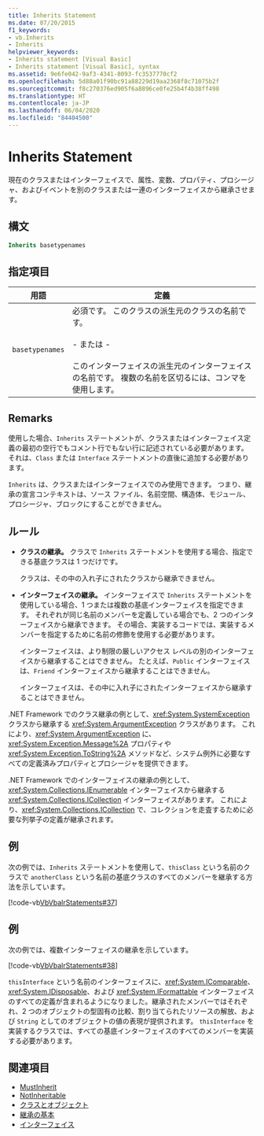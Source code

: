 ```yaml
---
title: Inherits Statement
ms.date: 07/20/2015
f1_keywords:
- vb.Inherits
- Inherits
helpviewer_keywords:
- Inherits statement [Visual Basic]
- Inherits statement [Visual Basic], syntax
ms.assetid: 9e6fe042-9af3-4341-8093-fc3537770cf2
ms.openlocfilehash: 5d88a01f90bc91a88229d19aa2368f8c71075b2f
ms.sourcegitcommit: f8c270376ed905f6a8896ce0fe25b4f4b38ff498
ms.translationtype: HT
ms.contentlocale: ja-JP
ms.lasthandoff: 06/04/2020
ms.locfileid: "84404500"
---
```

# <a name="inherits-statement"></a>Inherits Statement
現在のクラスまたはインターフェイスで、属性、変数、プロパティ、プロシージャ、およびイベントを別のクラスまたは一連のインターフェイスから継承させます。  
  
## <a name="syntax"></a>構文  
  
```vb  
Inherits basetypenames  
```  
  
## <a name="parts"></a>指定項目  
  
|用語|定義|  
|---|---|  
|`basetypenames`|必須です。 このクラスの派生元のクラスの名前です。<br /><br /> \- または -<br /><br /> このインターフェイスの派生元のインターフェイスの名前です。 複数の名前を区切るには、コンマを使用します。|  
  
## <a name="remarks"></a>Remarks  
 使用した場合、`Inherits` ステートメントが、クラスまたはインターフェイス定義の最初の空行でもコメント行でもない行に記述されている必要があります。 それは、`Class` または `Interface` ステートメントの直後に追加する必要があります。  
  
 `Inherits` は、クラスまたはインターフェイスでのみ使用できます。 つまり、継承の宣言コンテキストは、ソース ファイル、名前空間、構造体、モジュール、プロシージャ、ブロックにすることができません。  
  
## <a name="rules"></a>ルール  
  
- **クラスの継承。** クラスで `Inherits` ステートメントを使用する場合、指定できる基底クラスは 1 つだけです。  
  
     クラスは、その中の入れ子にされたクラスから継承できません。  
  
- **インターフェイスの継承。** インターフェイスで `Inherits` ステートメントを使用している場合、1 つまたは複数の基底インターフェイスを指定できます。 それぞれが同じ名前のメンバーを定義している場合でも、2 つのインターフェイスから継承できます。 その場合、実装するコードでは、実装するメンバーを指定するために名前の修飾を使用する必要があります。  
  
     インターフェイスは、より制限の厳しいアクセス レベルの別のインターフェイスから継承することはできません。 たとえば、`Public` インターフェイスは、`Friend` インターフェイスから継承することはできません。  
  
     インターフェイスは、その中に入れ子にされたインターフェイスから継承することはできません。  
  
 .NET Framework でのクラス継承の例として、<xref:System.SystemException> クラスから継承する <xref:System.ArgumentException> クラスがあります。 これにより、<xref:System.ArgumentException> に、<xref:System.Exception.Message%2A> プロパティや <xref:System.Exception.ToString%2A> メソッドなど、システム例外に必要なすべての定義済みプロパティとプロシージャを提供できます。  
  
 .NET Framework でのインターフェイスの継承の例として、<xref:System.Collections.IEnumerable> インターフェイスから継承する <xref:System.Collections.ICollection> インターフェイスがあります。 これにより、<xref:System.Collections.ICollection> で、コレクションを走査するために必要な列挙子の定義が継承されます。  
  
## <a name="example"></a>例  
 次の例では、`Inherits` ステートメントを使用して、`thisClass` という名前のクラスで `anotherClass` という名前の基底クラスのすべてのメンバーを継承する方法を示しています。  
  
 [!code-vb[VbVbalrStatements#37](~/samples/snippets/visualbasic/VS_Snippets_VBCSharp/VbVbalrStatements/VB/Class1.vb#37)]  
  
## <a name="example"></a>例  
 次の例では、複数インターフェイスの継承を示しています。  
  
 [!code-vb[VbVbalrStatements#38](~/samples/snippets/visualbasic/VS_Snippets_VBCSharp/VbVbalrStatements/VB/Class1.vb#38)]  
  
 `thisInterface` という名前のインターフェイスに、<xref:System.IComparable>、<xref:System.IDisposable>、および <xref:System.IFormattable> インターフェイスのすべての定義が含まれるようになりました。継承されたメンバーではそれぞれ、2 つのオブジェクトの型固有の比較、割り当てられたリソースの解放、および `String` としてのオブジェクトの値の表現が提供されます。 `thisInterface` を実装するクラスでは、すべての基底インターフェイスのすべてのメンバーを実装する必要があります。  
  
## <a name="see-also"></a>関連項目

- [MustInherit](../modifiers/mustinherit.md)
- [NotInheritable](../modifiers/notinheritable.md)
- [クラスとオブジェクト](../../programming-guide/language-features/objects-and-classes/index.md)
- [継承の基本](../../programming-guide/language-features/objects-and-classes/inheritance-basics.md)
- [インターフェイス](../../programming-guide/language-features/interfaces/index.md)
